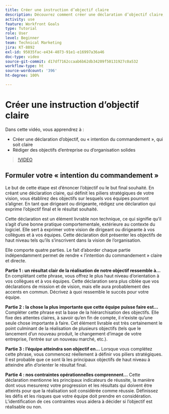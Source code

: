 ```yaml
---
title: Créer une instruction d’objectif claire
description: Découvrez comment créer une déclaration d’objectif claire, ou « intention du commandement », et rédiger des objectifs d’entreprise ou d’organisation solides.
activity: use
feature: Workfront Goals
type: Tutorial
role: User
level: Beginner
team: Technical Marketing
jira: KT-8892
exl-id: 95035fac-e434-4073-91e1-e16997a36a46
doc-type: video
source-git-commit: d17df7162ccaab6b62db34209f50131927c0a532
workflow-type: ht
source-wordcount: '396'
ht-degree: 100%

---
```


# Créer une instruction d’objectif claire

Dans cette vidéo, vous apprendrez à :

* Créer une déclaration d’objectif, ou « intention du commandement », qui soit claire
* Rédiger des objectifs d’entreprise ou d’organisation solides

>[!VIDEO](https://video.tv.adobe.com/v/335186/?quality=12&learn=on&enablevpops)

<!--
Your turn graphic
-->

## Formuler votre « intention du commandement »

Le but de cette étape est d’énoncer l’objectif ou le but final souhaité. En créant une déclaration claire, qui définit les piliers stratégiques de votre vision, vous établirez des objectifs sur lesquels vos équipes pourront s’aligner. En tant que dirigeant ou dirigeante, rédigez une déclaration qui exprime l’objectif final et le résultat souhaité.

Cette déclaration est un élément livrable non technique, ce qui signifie qu’il s’agit d’une bonne pratique comportementale, extérieure au contexte du logiciel. Elle sert à exprimer votre vision de dirigeant ou dirigeante à vos collègues et à vos équipes. Cette déclaration doit présenter les objectifs de haut niveau tels qu’ils s’inscrivent dans la vision de l’organisation.

Elle comporte quatre parties. Le fait d’aborder chaque partie indépendamment permet de rendre « l’intention du commandement » claire et directe.

**Partie 1 : un résultat clair de la réalisation de notre objectif ressemble à...**
En complétant cette phrase, vous offrez le plus haut niveau d’orientation à vos collègues et à vos équipes. Cette déclaration sera plus ciblée que vos déclarations de mission et de vision, mais elle aura probablement des accents en commun. Décrivez à quoi ressemble le succès pour votre équipe.

**Partie 2 : la chose la plus importante que cette équipe puisse faire est...**
Compléter cette phrase est la base de la hiérarchisation des objectifs. Elle fixe des attentes claires, à savoir qu’en fin de compte, il n’existe qu’une seule chose importante à faire. Cet élément livrable est très certainement le point culminant de la réalisation de plusieurs objectifs (tels que le lancement d’un nouveau produit, le changement d’image de votre entreprise, l’entrée sur un nouveau marché, etc.).

**Partie 3 : l’équipe atteindra son objectif en...**
Lorsque vous complétez cette phrase, vous commencez réellement à définir vos piliers stratégiques. Il est probable que ce sont là les principaux objectifs de haut niveau à atteindre afin d’orienter le résultat final.

**Partie 4 : nos contraintes opérationnelles comprennent...**
Cette déclaration mentionne les principaux indicateurs de réussite, la manière dont vous mesurerez votre progression et les résultats qui doivent être atteints pour que la réalisation soit considérée comme réussie. Définissez les défis et les risques que votre équipe doit prendre en considération. L’identification de ces contraintes vous aidera à décider si l’objectif est réalisable ou non.
